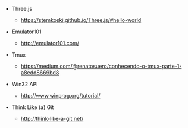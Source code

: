 * Three.js
  * https://stemkoski.github.io/Three.js/#hello-world

* Emulator101
  * http://emulator101.com/

* Tmux
  * https://medium.com/@renatosuero/conhecendo-o-tmux-parte-1-a8edd8669bd8

* Win32 API
  * http://www.winprog.org/tutorial/

* Think Like (a) Git
  * http://think-like-a-git.net/
